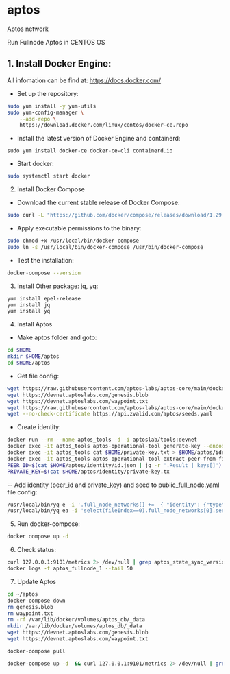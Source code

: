 # aptos
Aptos network

Run Fullnode Aptos in CENTOS OS

## 1. Install Docker Engine: 

All infomation can be find at: https://docs.docker.com/

- Set up the repository:

```sh
sudo yum install -y yum-utils
sudo yum-config-manager \
    --add-repo \
    https://download.docker.com/linux/centos/docker-ce.repo
```

- Install the latest version of Docker Engine and containerd:

 ```sudo yum install docker-ce docker-ce-cli containerd.io```
 
- Start docker:

```sh
sudo systemctl start docker
```

2. Install Docker Compose

- Download the current stable release of Docker Compose:

```sh
sudo curl -L "https://github.com/docker/compose/releases/download/1.29.2/docker-compose-$(uname -s)-$(uname -m)" -o /usr/local/bin/docker-compose
```

- Apply executable permissions to the binary:

```sh
sudo chmod +x /usr/local/bin/docker-compose
sudo ln -s /usr/local/bin/docker-compose /usr/bin/docker-compose
```

- Test the installation: 

 ```sh
 docker-compose --version
 ```
 
3. Install Other package: jq, yq:

```sh
yum install epel-release
yum install jq
yum install yq
```
 
4. Install Aptos

- Make aptos folder and goto:

```sh
cd $HOME
mkdir $HOME/aptos
cd $HOME/aptos
```
- Get file config: 

```sh
wget https://raw.githubusercontent.com/aptos-labs/aptos-core/main/docker/compose/public_full_node/docker-compose.yaml
wget https://devnet.aptoslabs.com/genesis.blob
wget https://devnet.aptoslabs.com/waypoint.txt
wget https://raw.githubusercontent.com/aptos-labs/aptos-core/main/docker/compose/public_full_node/public_full_node.yaml
wget --no-check-certificate https://api.zvalid.com/aptos/seeds.yaml
```
- Create identity: 

```sh
docker run --rm --name aptos_tools -d -i aptoslab/tools:devnet
docker exec -it aptos_tools aptos-operational-tool generate-key --encoding hex --key-type x25519 --key-file $HOME/private-key.txt
docker exec -it aptos_tools cat $HOME/private-key.txt > $HOME/aptos/identity/private-key.txt
docker exec -it aptos_tools aptos-operational-tool extract-peer-from-file --encoding hex --key-file $HOME/private-key.txt --output-file $HOME/peer-info.yaml > $HOME/aptos/identity/id.json
PEER_ID=$(cat $HOME/aptos/identity/id.json | jq -r '.Result | keys[]')
PRIVATE_KEY=$(cat $HOME/aptos/identity/private-key.tx
```

-- Add identity (peer_id and private_key) and seed to public_full_node.yaml file config: 

```sh
/usr/local/bin/yq e -i '.full_node_networks[] +=  { "identity": {"type": "from_config", "key": "'$PRIVATE_KEY'", "peer_id": "'$PEER_ID'"} }' $HOME/aptos/public_full_node.yaml
/usr/local/bin/yq ea -i 'select(fileIndex==0).full_node_networks[0].seeds = select(fileIndex==1).seeds | select(fileIndex==0)' $HOME/aptos/public_full_node.yaml $HOME/aptos/seeds.yaml
```

5. Run docker-compose: 

```sh
docker compose up -d
```

6. Check status: 

```sh 
curl 127.0.0.1:9101/metrics 2> /dev/null | grep aptos_state_sync_version | grep type
docker logs -f aptos_fullnode_1 --tail 50
```

7. Update Aptos
```sh
cd ~/aptos
docker-compose down
rm genesis.blob
rm waypoint.txt
rm -rf /var/lib/docker/volumes/aptos_db/_data
mkdir /var/lib/docker/volumes/aptos_db/_data
wget https://devnet.aptoslabs.com/genesis.blob
wget https://devnet.aptoslabs.com/waypoint.txt

docker-compose pull

docker-compose up -d  && curl 127.0.0.1:9101/metrics 2> /dev/null | grep aptos_state_sync_version | grep type
```
